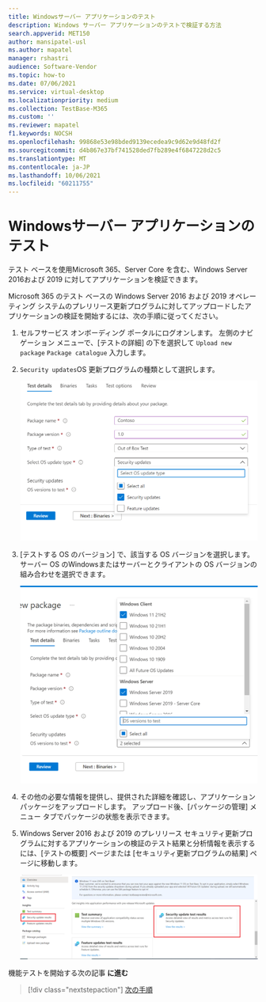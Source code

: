 ```yaml
---
title: Windowsサーバー アプリケーションのテスト
description: Windows サーバー アプリケーションのテストで検証する方法
search.appverid: MET150
author: mansipatel-usl
ms.author: mapatel
manager: rshastri
audience: Software-Vendor
ms.topic: how-to
ms.date: 07/06/2021
ms.service: virtual-desktop
ms.localizationpriority: medium
ms.collection: TestBase-M365
ms.custom: ''
ms.reviewer: mapatel
f1.keywords: NOCSH
ms.openlocfilehash: 99868e53e98bded9139ecedea9c9d62e9d48fd2f
ms.sourcegitcommit: d4b867e37bf741528ded7fb289e4f6847228d2c5
ms.translationtype: MT
ms.contentlocale: ja-JP
ms.lasthandoff: 10/06/2021
ms.locfileid: "60211755"
---
```

# <a name="windows-server-application-testing"></a>Windowsサーバー アプリケーションのテスト

テスト ベースを使用Microsoft 365、Server Core を含む、Windows Server 2016および 2019 に対してアプリケーションを検証できます。

Microsoft 365 のテスト ベースの Windows Server 2016 および 2019 オペレーティング システムのプレリリース更新プログラムに対してアップロードしたアプリケーションの検証を開始するには、次の手順に従ってください。

1. セルフサービス オンボーディング ポータルにログオンします。 左側のナビゲーション メニューで、[テストの詳細] の下を選択して `Upload new package` `Package catalogue` 入力します。

2. `Security updates`OS 更新プログラムの種類として選択します。

   ![[セキュリティ更新プログラム] を選択します。](Media/selecting-security-updates.png)

3. [テストする OS のバージョン] で、該当する OS バージョンを選択します。 サーバー OS のWindowsまたはサーバーとクライアントの OS バージョンの組み合わせを選択できます。

   ![[OS のバージョン] を選択します。](Media/selecting-OS-versions.png)

4. その他の必要な情報を提供し、提供された詳細を確認し、アプリケーション パッケージをアップロードします。 アップロード後、[パッケージの管理] メニュー タブでパッケージの状態を表示できます。

5. Windows Server 2016 および 2019 のプレリリース セキュリティ更新プログラムに対するアプリケーションの検証のテスト結果と分析情報を表示するには、[テストの概要] ページまたは [セキュリティ更新プログラムの結果] ページに移動します。

   ![テスト結果を表示します。](Media/access-test-results.png)

機能テストを開始する次の記事 **に進む**
> [!div class="nextstepaction"]
> [次の手順](functional.md)
